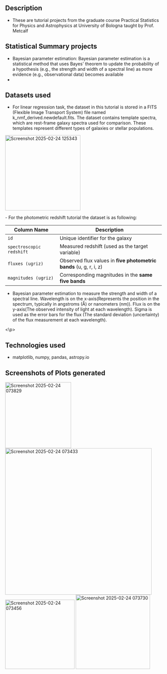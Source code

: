 ## Description
- These are tutorial projects from the graduate course Practical Statistics for Physics and Astrophysics at University of Bologna taught by Prof. Metcalf

## Statistical Summary projects
- Bayesian parameter estimation: Bayesian parameter estimation is a statistical method that uses Bayes' theorem to update the probability of a hypothesis (e.g., the strength and width of a spectral line) as more evidence (e.g., observational data) becomes available
- 

## Datasets used
- For linear regression task, the dataset in this tutorial is stored in a FITS (Flexible Image Transport System) file named k_nmf_derived.newdefault.fits. The dataset contains template spectra, which are rest-frame galaxy spectra used for comparison. These templates represent different types of galaxies or stellar populations.
<p align="left">
  <img width="242" alt="Screenshot 2025-02-24 125343" src="https://github.com/user-attachments/assets/477f9de0-35ef-4e60-9c25-755e5f143d97" />
</p>
- For the photometric redshift tutorial the dataset is as following:

| Column Name              | Description |
|--------------------------|-------------|
| `id`                     | Unique identifier for the galaxy |
| `spectroscopic redshift` | Measured redshift (used as the target variable) |
| `fluxes (ugriz)`         | Observed flux values in **five photometric bands** (u, g, r, i, z) |
| `magnitudes (ugriz)`     | Corresponding magnitudes in the **same five bands** |

- Bayesian parameter estimation to measure the strength and width of a spectral line. Wavelength is on the x-axis(Represents the position in the spectrum, typically in angstroms (Å) or nanometers (nm)). Flux is on the y-axis(The observed intensity of light at each wavelength). Sigma is used as the error bars for the flux (The standard deviation (uncertainty) of the flux measurement at each wavelength).
<p align="left>
<img width="227" alt="image" src="https://github.com/user-attachments/assets/71d0f73e-2da4-47e5-a55a-03b9cd8a7b65" />
<\p>



## Technologies used
- matplotlib, numpy, pandas, astropy.io
  
## Screenshots of Plots generated

<img width="212" alt="Screenshot 2025-02-24 073829" src="https://github.com/user-attachments/assets/407a530a-2dfa-4a25-b010-493805dc240c" />
<img width="471" alt="Screenshot 2025-02-24 073433" src="https://github.com/user-attachments/assets/aa6bef9e-f80c-44f3-8d08-4e1b94b35145" />
<img width="223" alt="Screenshot 2025-02-24 073456" src="https://github.com/user-attachments/assets/c888e14d-cc1a-45b5-a0d5-855a074b9677" />
<img width="239" alt="Screenshot 2025-02-24 073730" src="https://github.com/user-attachments/assets/12f165a9-a3ae-48b0-8c13-360d870ae2c6" />
